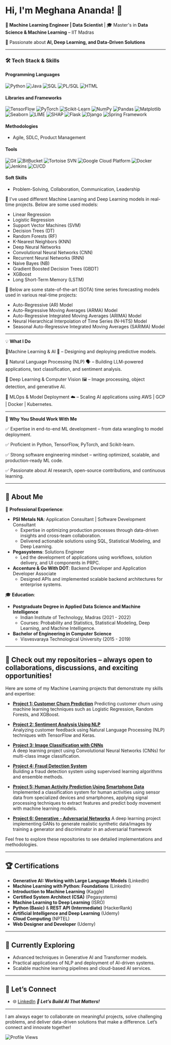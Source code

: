 # Hi, I'm Meghana Ananda! 👋

**🚀 Machine Learning Engineer | Data Scientist**  | 
🎓 Master's in **Data Science & Machine Learning** – IIT Madras 

📌 Passionate about **AI, Deep Learning, and Data-Driven Solutions**  

---

### 🛠 **Tech Stack & Skills**

#### **Programming Languages**  
![Python](https://img.shields.io/badge/Python-3776AB?style=for-the-badge&logo=python&logoColor=white)
![Java](https://img.shields.io/badge/Java-ED8B00?style=for-the-badge&logo=java&logoColor=white)
![SQL](https://img.shields.io/badge/SQL-4479A1?style=for-the-badge&logo=postgresql&logoColor=white)
![PL/SQL](https://img.shields.io/badge/PL%2FSQL-336791?style=for-the-badge&logo=oracle&logoColor=white)
![HTML](https://img.shields.io/badge/HTML-E34F26?style=for-the-badge&logo=html5&logoColor=white)

#### **Libraries and Frameworks**  
![TensorFlow](https://img.shields.io/badge/TensorFlow-FF6F00?style=for-the-badge&logo=tensorflow&logoColor=white)
![PyTorch](https://img.shields.io/badge/PyTorch-EE4C2C?style=for-the-badge&logo=pytorch&logoColor=white)
![Scikit-Learn](https://img.shields.io/badge/Scikit%20Learn-F7931E?style=for-the-badge&logo=scikitlearn&logoColor=white)
![NumPy](https://img.shields.io/badge/NumPy-013243?style=for-the-badge&logo=numpy&logoColor=white)
![Pandas](https://img.shields.io/badge/Pandas-150458?style=for-the-badge&logo=pandas&logoColor=white)
![Matplotlib](https://img.shields.io/badge/Matplotlib-008080?style=for-the-badge&logo=python&logoColor=white)
![Seaborn](https://img.shields.io/badge/Seaborn-008080?style=for-the-badge&logo=python&logoColor=white)
![LIME](https://img.shields.io/badge/LIME-FF4081?style=for-the-badge&logo=python&logoColor=white)
![SHAP](https://img.shields.io/badge/SHAP-FF4500?style=for-the-badge&logo=python&logoColor=white)
![Flask](https://img.shields.io/badge/Flask-000000?style=for-the-badge&logo=flask&logoColor=white)
![Django](https://img.shields.io/badge/Django-092E20?style=for-the-badge&logo=django&logoColor=white)
![Spring Framework](https://img.shields.io/badge/Spring-6DB33F?style=for-the-badge&logo=spring&logoColor=white)

#### **Methodologies**  
- Agile, SDLC, Product Management

#### **Tools**  
![Git](https://img.shields.io/badge/Git-F05032?style=for-the-badge&logo=git&logoColor=white)
![BitBucket](https://img.shields.io/badge/BitBucket-0052CC?style=for-the-badge&logo=bitbucket&logoColor=white)
![Tortoise SVN](https://img.shields.io/badge/Tortoise_SVN-80B3FF?style=for-the-badge&logo=subversion&logoColor=white)
![Google Cloud Platform](https://img.shields.io/badge/GCP-4285F4?style=for-the-badge&logo=google-cloud&logoColor=white)
![Docker](https://img.shields.io/badge/Docker-2496ED?style=for-the-badge&logo=docker&logoColor=white)
![Jenkins](https://img.shields.io/badge/Jenkins-D24939?style=for-the-badge&logo=jenkins&logoColor=white)
![CI/CD](https://img.shields.io/badge/CI%2FCD-47A248?style=for-the-badge&logo=githubactions&logoColor=white)

#### **Soft Skills**  
- Problem-Solving, Collaboration, Communication, Leadership

🔭 I've used different Machine Learning and Deep Learning models in real-time projects. Below are some used models:
  - Linear Regression  
  - Logistic Regression
  - Support Vector Machines (SVM)
  - Decision Trees (DT)
  - Random Forests (RF)
  - K-Nearest Neighbors (KNN)
  - Deep Neural Networks
  - Convolutional Neural Networks (CNN)
  - Recurrent Neural Networks (RNN)
  - Naive Bayes (NB)
  - Gradient Boosted Decision Trees (GBDT)
  - XGBoost
  - Long Short-Term Memory (LSTM)

🔭 Below are some state-of-the-art (SOTA) time series forecasting models used in various real-time projects:
  - Auto-Regressive (AR) Model
  - Auto-Regressive Moving Averages (ARMA) Model
  - Auto-Regressive Integrated Moving Averages (ARIMA) Model
  - Neural Hierarchical Interpolation of Time Series (N-HiTS) Model
  - Seasonal Auto-Regressive Integrated Moving Averages (SARIMA) Model
---

💡 **What I Do**

🔹Machine Learning & AI 🤖 – Designing and deploying predictive models.

🔹 Natural Language Processing (NLP) 🗣️ – Building LLM-powered applications, text classification, and sentiment analysis.

🔹 Deep Learning & Computer Vision 🖼️ – Image processing, object detection, and generative AI.

🔹 MLOps & Model Deployment ☁️ – Scaling AI applications using AWS | GCP | Docker | Kubernetes.

---

🎯 **Why You Should Work With Me**

✅ Expertise in end-to-end ML development – from data wrangling to model deployment.

✅ Proficient in Python, TensorFlow, PyTorch, and Scikit-learn.

✅ Strong software engineering mindset – writing optimized, scalable, and production-ready ML code.

✅ Passionate about AI research, open-source contributions, and continuous learning.

---

## 🌟 About Me


💼 **Professional Experience**:
- **PSI Metals NA**: Application Consultant | Software Development Consultant  
  - Expertise in optimizing production processes through data-driven insights and cross-team collaboration.  
  - Delivered actionable solutions using SQL, Statistical Modeling, and Deep Learning.  
- **Pegasystems**: Solutions Engineer  
  - Led the development of applications using workflows, solution delivery, and UI components in PRPC.  
- **Accenture & Go With DOT**: Backend Developer and Application Developer Associate  
  - Designed APIs and implemented scalable backend architectures for enterprise systems.
    
🎓 **Education**:
- **Postgraduate Degree in Applied Data Science and Machine Intelligence**  
  - Indian Institute of Technology, Madras (2021 - 2022)  
  - Courses: Probability and Statistics, Statistical Modeling, Deep Learning, and Machine Intelligence.  
- **Bachelor of Engineering in Computer Science**  
  - Visvesvaraya Technological University (2015 - 2019)    

---
📌 Check out my repositories – always open to collaborations, discussions, and exciting opportunities!
---

Here are some of my Machine Learning projects that demonstrate my skills and expertise:

- [**Project 1: Customer Churn Prediction**](https://github.com/meghana-bharadwaj/Customer-Churn-Prediction)
  Predicting customer churn using machine learning techniques such as Logistic Regression, Random Forests, and XGBoost.

- [**Project 2: Sentiment Analysis Using NLP**](https://github.com/meghana-bharadwaj/Sentiment-Analysis)  
  Analyzing customer feedback using Natural Language Processing (NLP) techniques with TensorFlow and Keras.

- [**Project 3: Image Classification with CNNs**](https://github.com/meghana-bharadwaj/CNN_cifar10_imageclassification)  
  A deep learning project using Convolutional Neural Networks (CNNs) for multi-class image classification.

- [**Project 4: Fraud Detection System**](https://github.com/yourusername/fraud-detection-ml)  
  Building a fraud detection system using supervised learning algorithms and ensemble methods.

- [**Project 5: Human Activity Prediction Using Smartphone Data**](https://github.com/meghana-bharadwaj/Human-Activity-Recognition-using-Smartphone-Data)  
  Implemented a classification system for human activities using sensor data from specialized devices and smartphones, applying signal processing techniques to extract features and predict body movement with machine learning models.
- [**Project 6: Generative - Adversarial Networks**](https://github.com/meghana-bharadwaj/generative-adversarial-networks)
  A deep learning project implementing GANs to generate realistic synthetic data/images by training a generator and discriminator in an adversarial framework

Feel free to explore these repositories to see detailed implementations and methodologies.

---

## 🏆 Certifications
- **Generative AI: Working with Large Language Models** (LinkedIn)  
- **Machine Learning with Python: Foundations** (LinkedIn)  
- **Introduction to Machine Learning** (Kaggle)  
- **Certified System Architect (CSA)** (Pegasystems)  
- **Machine Learning to Deep Learning** (ISRO)  
- **Python (Basic)** & **REST API (Intermediate)** (HackerRank)  
- **Artificial Intelligence and Deep Learning** (Udemy)  
- **Cloud Computing** (NPTEL)  
- **Web Designer and Developer** (Udemy)  

---

## 🌱 Currently Exploring
- Advanced techniques in Generative AI and Transformer models.  
- Practical applications of NLP and deployment of AI-driven systems.  
- Scalable machine learning pipelines and cloud-based AI services.

---

## 🤝 Let’s Connect
- 🌐 [LinkedIn](https://www.linkedin.com/in/meghana-ananda/)
***🚀 Let’s Build AI That Matters!***
---

I am always eager to collaborate on meaningful projects, solve challenging problems, and deliver data-driven solutions that make a difference. Let’s connect and innovate together!


![Profile Views](https://komarev.com/ghpvc/?username=meghana-bharadwaj&color=blue&style=flat)
